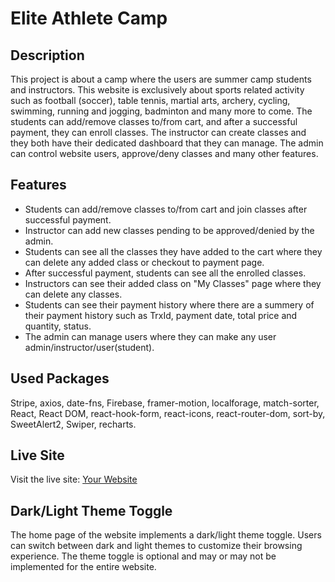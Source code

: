 # Elite Athlete Camp

## Description

This project is about a camp where the users are summer camp students and instructors. This website is exclusively about sports related activity such as football (soccer), table tennis, martial arts, archery, cycling, swimming, running and jogging, badminton and many more to come. The students can add/remove classes to/from cart, and after a successful payment, they can enroll classes. The instructor can create classes and they both have their dedicated dashboard that they can manage. The admin can control website users, approve/deny classes and many other features.

## Features

- Students can add/remove classes to/from cart and join classes after successful payment.
- Instructor can add new classes pending to be approved/denied by the admin.
- Students can see all the classes they have added to the cart where they can delete any added class or checkout to payment page.
- After successful payment, students can see all the enrolled classes.
- Instructors can see their added class on "My Classes" page where they can delete any classes.
- Students can see their payment history where there are a summery of their payment history such as TrxId, payment date, total price and quantity, status.
- The admin can manage users where they can make any user admin/instructor/user(student).

## Used Packages

Stripe, axios, date-fns, Firebase, framer-motion, localforage, match-sorter, React, React DOM, react-hook-form, react-icons, react-router-dom, sort-by, SweetAlert2, Swiper, recharts.

## Live Site

Visit the live site: [Your Website](https://www.elite-athlete-camp.web.app)

## Dark/Light Theme Toggle

The home page of the website implements a dark/light theme toggle. Users can switch between dark and light themes to customize their browsing experience. The theme toggle is optional and may or may not be implemented for the entire website.

